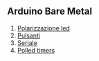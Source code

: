 

## Arduino Bare Metal
1. [Polarizzazione led](polarizzazioneled.md)
2. [Pulsanti](indexpulsanti.md)
3. [Seriale](indexseriale.md)
4. [Polled timers](indextimers.md)
<!--stackedit_data:
eyJoaXN0b3J5IjpbMTk1MTYzNTI1NV19
-->
